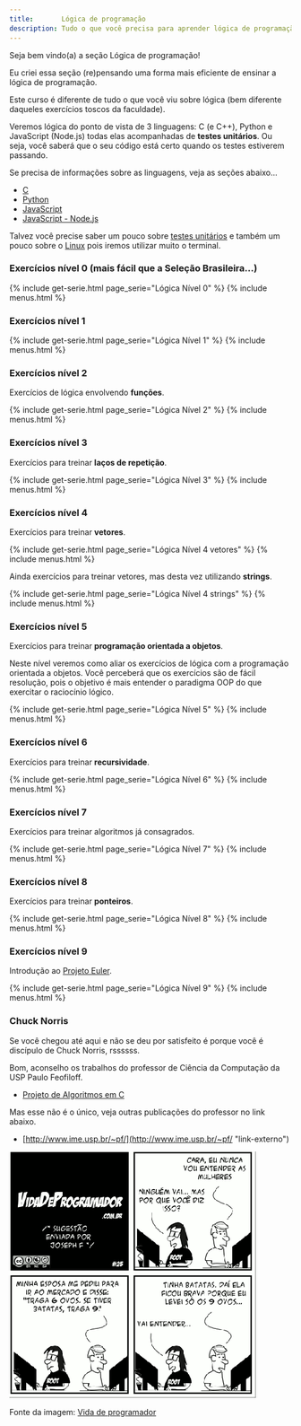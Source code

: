 ```yaml
---
title:       Lógica de programação
description: Tudo o que você precisa para aprender lógica de programação
---
```


Seja bem vindo(a) a seção Lógica de programação!

Eu criei essa seção (re)pensando uma forma mais eficiente de ensinar a lógica de programação.

Este curso é diferente de tudo o que você viu sobre lógica (bem diferente daqueles exercícios toscos da faculdade).

Veremos lógica do ponto de vista de 3 linguagens: C (e C++), Python e JavaScript (Node.js) todas elas acompanhadas de 
__testes unitários__. Ou seja, você saberá que o seu código está certo quando os testes estiverem passando.

Se precisa de informações sobre as linguagens, veja as seções abaixo...

- [C](/c)
- [Python](/python)
- [JavaScript](/javascript)
- [JavaScript - Node.js](/javascript/node.js)

Talvez você precise saber um pouco sobre [testes unitários](/tdd/) e também um pouco sobre o [Linux]() pois iremos
utilizar muito o terminal.


### Exercícios nível 0 (mais fácil que a Seleção Brasileira...)

{% include get-serie.html page_serie="Lógica Nível 0" %}
{% include menus.html %}


### Exercícios nível 1

{% include get-serie.html page_serie="Lógica Nível 1" %}
{% include menus.html %}




### Exercícios nível 2

Exercícios de lógica envolvendo __funções__.

{% include get-serie.html page_serie="Lógica Nível 2" %}
{% include menus.html %}




### Exercícios nível 3

Exercícios para treinar __laços de repetição__.

{% include get-serie.html page_serie="Lógica Nível 3" %}
{% include menus.html %}




### Exercícios nível 4

Exercícios para treinar __vetores__.

{% include get-serie.html page_serie="Lógica Nível 4 vetores" %}
{% include menus.html %}

Ainda exercícios para treinar vetores, mas desta vez utilizando __strings__.

{% include get-serie.html page_serie="Lógica Nível 4 strings" %}
{% include menus.html %}



### Exercícios nível 5

Exercícios para treinar __programação orientada a objetos__.

Neste nível veremos como aliar os exercícios de lógica com a programação orientada a objetos. Você perceberá que os 
exercícios são de fácil resolução, pois o objetivo é mais entender o paradigma OOP do que exercitar o raciocínio lógico.

{% include get-serie.html page_serie="Lógica Nível 5" %}
{% include menus.html %}



### Exercícios nível 6

Exercícios para treinar __recursividade__.

{% include get-serie.html page_serie="Lógica Nível 6" %}
{% include menus.html %}



### Exercícios nível 7

Exercícios para treinar algoritmos já consagrados.

{% include get-serie.html page_serie="Lógica Nível 7" %}
{% include menus.html %}



### Exercícios nível 8

Exercícios para treinar __ponteiros__.

{% include get-serie.html page_serie="Lógica Nível 8" %}
{% include menus.html %}



### Exercícios nível 9

Introdução ao [Projeto Euler](https://projecteuler.net/ "link-externo").

{% include get-serie.html page_serie="Lógica Nível 9" %}
{% include menus.html %}



### Chuck Norris

Se você chegou até aqui e não se deu por satisfeito é porque você é discípulo de Chuck Norris, rssssss.

Bom, aconselho os trabalhos do professor de Ciência da Computação da USP Paulo Feofiloff.

- [Projeto de Algoritmos em C](http://www.ime.usp.br/~pf/algoritmos/ "link-externo")

Mas esse não é o único, veja outras publicações do professor no link abaixo.

- [http://www.ime.usp.br/~pf/](http://www.ime.usp.br/~pf/ "link-externo")
 

![Figura satirizando a lógica de programação](vida-prog-25.png "Tirinha satirizando a logica de programação")

Fonte da imagem: [Vida de programador](http://vidadeprogramador.com.br/2011/03/22/logica-de-programacao/ "link-externo")